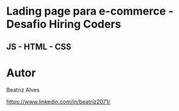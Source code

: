 # Lading page para e-commerce  - Desafio Hiring Coders 


## JS - HTML -  CSS 

#  Autor

Beatriz Alves
 
https://www.linkedin.com/in/beatriz2071/

